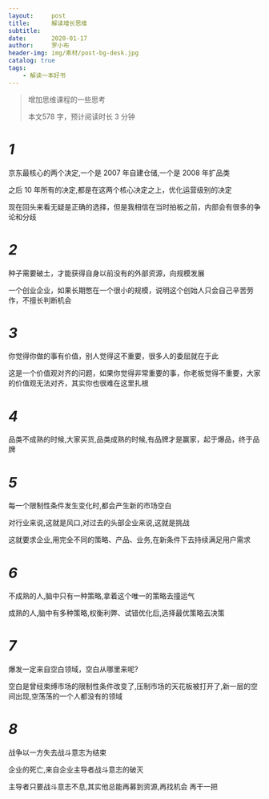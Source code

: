 ```yaml
---
layout:     post
title:      解读增长思维
subtitle:   
date:       2020-01-17
author:     罗小布
header-img: img/素材/post-bg-desk.jpg
catalog: true
tags:
    - 解读一本好书
---
```


> 增加思维课程的一些思考
>
> 本文578 字，预计阅读时长 3 分钟

# *1*
京东最核心的两个决定,一个是 2007 年自建仓储,一个是 2008 年扩品类

之后 10 年所有的决定,都是在这两个核心决定之上，优化运营级别的决定

现在回头来看无疑是正确的选择，但是我相信在当时拍板之前，内部会有很多的争论和分歧

# *2*
种子需要破土，才能获得自身以前没有的外部资源，向规模发展

一个创业企业，如果长期憋在一个很小的规模，说明这个创始人只会自己辛苦劳作，不擅长判断机会

# *3*
你觉得你做的事有价值，别人觉得这不重要，很多人的委屈就在于此

这是一个价值观对齐的问题，如果你觉得非常重要的事，你老板觉得不重要，大家的价值观无法对齐，其实你也很难在这里扎根

# *4*
品类不成熟的时候,大家买货,品类成熟的时候,有品牌才是赢家，起于爆品，终于品牌

# *5*
每一个限制性条件发生变化时,都会产生新的市场空白

对行业来说,这就是风口,对过去的头部企业来说,这就是挑战

这就要求企业,用完全不同的策略、产品、业务,在新条件下去持续满足用户需求

# *6*
不成熟的人,脑中只有一种策略,拿着这个唯一的策略去撞运气

成熟的人,脑中有多种策略,权衡利弊、试错优化后,选择最优策略去决策

# *7*
爆发一定来自空白领域，空白从哪里来呢?

空白是曾经束缚市场的限制性条件改变了,压制市场的天花板被打开了,新一层的空间出现,空荡荡的一个人都没有的领域

# *8*
战争以一方失去战斗意志为结束

企业的死亡,来自企业主导者战斗意志的破灭

主导者只要战斗意志不息,其实他总能再募到资源,再找机会 再干一把

